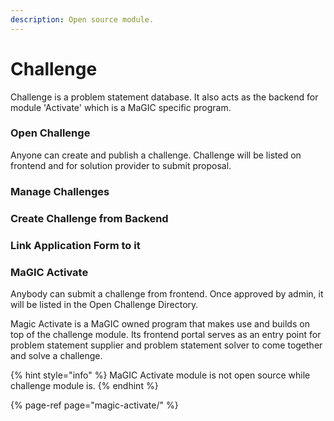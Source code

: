 ```yaml
---
description: Open source module.
---
```


# Challenge

Challenge is a problem statement database. It also acts as the backend for module 'Activate' which is a MaGIC specific program.

### Open Challenge

Anyone can create and publish a challenge. Challenge will be listed on frontend and for solution provider to submit proposal.

### Manage Challenges

### Create Challenge from Backend

### Link Application Form to it

### MaGIC Activate

Anybody can submit a challenge from frontend. Once approved by admin, it will be listed in the Open Challenge Directory. 

Magic Activate is a MaGIC owned program that makes use and builds on top of the challenge module. Its frontend portal serves as an entry point for problem statement supplier and problem statement solver to come together and solve a challenge. 

{% hint style="info" %}
MaGIC Activate module is not open source while challenge  module is.
{% endhint %}

{% page-ref page="magic-activate/" %}



